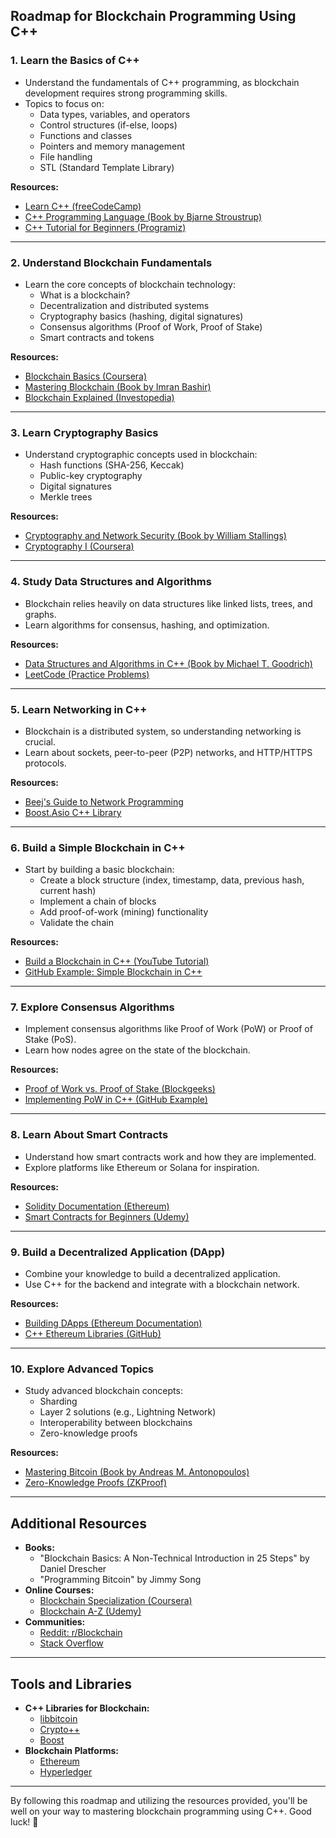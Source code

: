 ## **Roadmap for Blockchain Programming Using C++**

### **1. Learn the Basics of C++**
   - Understand the fundamentals of C++ programming, as blockchain development requires strong programming skills.
   - Topics to focus on:
     - Data types, variables, and operators
     - Control structures (if-else, loops)
     - Functions and classes
     - Pointers and memory management
     - File handling
     - STL (Standard Template Library)

   **Resources:**
   - [Learn C++ (freeCodeCamp)](https://www.youtube.com/watch?v=vLnPwxZdW4Y)
   - [C++ Programming Language (Book by Bjarne Stroustrup)](https://www.stroustrup.com/4th.html)
   - [C++ Tutorial for Beginners (Programiz)](https://www.programiz.com/cpp-programming)

---

### **2. Understand Blockchain Fundamentals**
   - Learn the core concepts of blockchain technology:
     - What is a blockchain?
     - Decentralization and distributed systems
     - Cryptography basics (hashing, digital signatures)
     - Consensus algorithms (Proof of Work, Proof of Stake)
     - Smart contracts and tokens

   **Resources:**
   - [Blockchain Basics (Coursera)](https://www.coursera.org/learn/blockchain-basics)
   - [Mastering Blockchain (Book by Imran Bashir)](https://www.amazon.com/Mastering-Blockchain-Imran-Bashir/dp/1839213191)
   - [Blockchain Explained (Investopedia)](https://www.investopedia.com/terms/b/blockchain.asp)

---

### **3. Learn Cryptography Basics**
   - Understand cryptographic concepts used in blockchain:
     - Hash functions (SHA-256, Keccak)
     - Public-key cryptography
     - Digital signatures
     - Merkle trees

   **Resources:**
   - [Cryptography and Network Security (Book by William Stallings)](https://www.amazon.com/Cryptography-Network-Security-Principles-Practice/dp/0134444280)
   - [Cryptography I (Coursera)](https://www.coursera.org/learn/crypto)

---

### **4. Study Data Structures and Algorithms**
   - Blockchain relies heavily on data structures like linked lists, trees, and graphs.
   - Learn algorithms for consensus, hashing, and optimization.

   **Resources:**
   - [Data Structures and Algorithms in C++ (Book by Michael T. Goodrich)](https://www.amazon.com/Data-Structures-Algorithms-Michael-Goodrich/dp/0470383275)
   - [LeetCode (Practice Problems)](https://leetcode.com/)

---

### **5. Learn Networking in C++**
   - Blockchain is a distributed system, so understanding networking is crucial.
   - Learn about sockets, peer-to-peer (P2P) networks, and HTTP/HTTPS protocols.

   **Resources:**
   - [Beej's Guide to Network Programming](https://beej.us/guide/bgnet/)
   - [Boost.Asio C++ Library](https://www.boost.org/doc/libs/release/doc/html/boost_asio.html)

---

### **6. Build a Simple Blockchain in C++**
   - Start by building a basic blockchain:
     - Create a block structure (index, timestamp, data, previous hash, current hash)
     - Implement a chain of blocks
     - Add proof-of-work (mining) functionality
     - Validate the chain

   **Resources:**
   - [Build a Blockchain in C++ (YouTube Tutorial)](https://www.youtube.com/watch?v=3JIwIRir2sM)
   - [GitHub Example: Simple Blockchain in C++](https://github.com/example/blockchain-cpp)

---

### **7. Explore Consensus Algorithms**
   - Implement consensus algorithms like Proof of Work (PoW) or Proof of Stake (PoS).
   - Learn how nodes agree on the state of the blockchain.

   **Resources:**
   - [Proof of Work vs. Proof of Stake (Blockgeeks)](https://blockgeeks.com/guides/proof-of-work-vs-proof-of-stake/)
   - [Implementing PoW in C++ (GitHub Example)](https://github.com/example/pow-cpp)

---

### **8. Learn About Smart Contracts**
   - Understand how smart contracts work and how they are implemented.
   - Explore platforms like Ethereum or Solana for inspiration.

   **Resources:**
   - [Solidity Documentation (Ethereum)](https://soliditylang.org/)
   - [Smart Contracts for Beginners (Udemy)](https://www.udemy.com/course/ethereum-and-solidity-the-complete-developers-guide/)

---

### **9. Build a Decentralized Application (DApp)**
   - Combine your knowledge to build a decentralized application.
   - Use C++ for the backend and integrate with a blockchain network.

   **Resources:**
   - [Building DApps (Ethereum Documentation)](https://ethereum.org/en/developers/docs/dapps/)
   - [C++ Ethereum Libraries (GitHub)](https://github.com/ethereum/aleth)

---

### **10. Explore Advanced Topics**
   - Study advanced blockchain concepts:
     - Sharding
     - Layer 2 solutions (e.g., Lightning Network)
     - Interoperability between blockchains
     - Zero-knowledge proofs

   **Resources:**
   - [Mastering Bitcoin (Book by Andreas M. Antonopoulos)](https://github.com/bitcoinbook/bitcoinbook)
   - [Zero-Knowledge Proofs (ZKProof)](https://zkproof.org/)

---

## **Additional Resources**
- **Books:**
  - "Blockchain Basics: A Non-Technical Introduction in 25 Steps" by Daniel Drescher
  - "Programming Bitcoin" by Jimmy Song
- **Online Courses:**
  - [Blockchain Specialization (Coursera)](https://www.coursera.org/specializations/blockchain)
  - [Blockchain A-Z (Udemy)](https://www.udemy.com/course/build-your-blockchain-az/)
- **Communities:**
  - [Reddit: r/Blockchain](https://www.reddit.com/r/blockchain/)
  - [Stack Overflow](https://stackoverflow.com/questions/tagged/blockchain)

---

## **Tools and Libraries**
- **C++ Libraries for Blockchain:**
  - [libbitcoin](https://github.com/libbitcoin/libbitcoin)
  - [Crypto++](https://www.cryptopp.com/)
  - [Boost](https://www.boost.org/)
- **Blockchain Platforms:**
  - [Ethereum](https://ethereum.org/)
  - [Hyperledger](https://www.hyperledger.org/)

---

By following this roadmap and utilizing the resources provided, you'll be well on your way to mastering blockchain programming using C++. Good luck! 🚀
